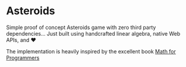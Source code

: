 # Asteroids

Simple proof of concept Asteroids game with zero third party dependencies... Just built using handcrafted linear algebra, native Web APIs, and ❤️ 

The implementation is heavily inspired by the excellent book [Math for Programmers](https://www.manning.com/books/math-for-programmers)